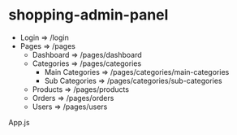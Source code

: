 # shopping-admin-panel

- Login    => /login
- Pages    => /pages
   - Dashboard   => /pages/dashboard
   - Categories  => /pages/categories
      - Main Categories  => /pages/categories/main-categories
      - Sub Categories   => /pages/categories/sub-categories
   - Products    => /pages/products
   - Orders     => /pages/orders
   - Users      => /pages/users



App.js
